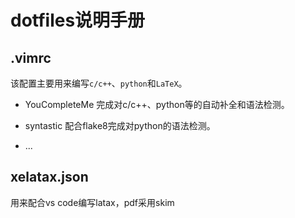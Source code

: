 # dotfiles说明手册

## .vimrc

该配置主要用来编写`c/c++`、`python`和`LaTeX`。

- YouCompleteMe 完成对c/c++、python等的自动补全和语法检测。

- syntastic 配合flake8完成对python的语法检测。

- ...

## xelatax.json

用来配合vs code编写latax，pdf采用skim
